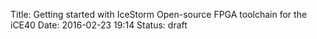 Title: Getting started with IceStorm Open-source FPGA toolchain for the iCE40
Date: 2016-02-23 19:14
Status: draft

